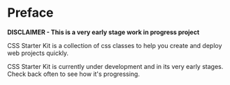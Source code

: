 # Preface

**DISCLAIMER - This is a very early stage work in progress project**

CSS Starter Kit is a collection of css classes to help you create and deploy web projects quickly.

CSS Starter Kit is currently under development and in its very early stages. Check back often to see how it's progressing.
